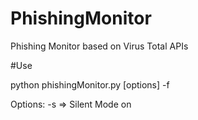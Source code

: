# PhishingMonitor
Phishing Monitor based on Virus Total APIs

#Use

python phishingMonitor.py [options] -f <file>

Options:
-s => Silent Mode on

